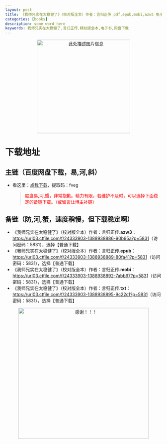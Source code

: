 ```yaml
---
layout: post
title: 《我师兄实在太稳健了》（校对版全本）作者：言归正传 pdf,epub,mobi,azw3 电子书网盘下载
categories: [books]
description: some word here
keywords: 我师兄实在太稳健了,言归正传,精校版全本,电子书,网盘下载
---
```


<div align="center"><img src="https://qweree.cn/wp-content/uploads/2024/10/wsxsztwjl-tuya.jpg" alt="此处描述图片信息" width="300px" height="auto"></div>

# 下载地址

## 主链（百度网盘下载，易,河,斜）

- 看这里：[点我下载](https://pan.baidu.com/s/1iMXUbSbtZQZjDcqDmnWUyw?pwd=fveg)，提取码：fveg

  > <p style="color:red" >度盘易,河,蟹，非常抱歉。精力有限，若维护不及时，可以选择下面稳定的备链下载。（或留言让博主补链）</p>

## 备链（防,河,蟹，速度稍慢，但下载稳定啊）

- 《我师兄实在太稳健了》（校对版全本）作者：言归正传.**azw3**：<https://url03.ctfile.com/f/24333903-1388938886-90b95a?p=5831>（访问密码：5831），选择【普通下载】
- 《我师兄实在太稳健了》（校对版全本）作者：言归正传.**epub**：<https://url03.ctfile.com/f/24333903-1388938889-80fa41?p=5831>（访问密码：5831），选择【普通下载】
- 《我师兄实在太稳健了》（校对版全本）作者：言归正传.**mobi**：<https://url03.ctfile.com/f/24333903-1388938892-7abb97?p=5831>（访问密码：5831），选择【普通下载】
- 《我师兄实在太稳健了》（校对版全本）作者：言归正传.**txt**：<https://url03.ctfile.com/f/24333903-1388938895-9c22c1?p=5831>（访问密码：5831），选择【普通下载】

<div align="center"><img src="https://pic.imgdb.cn/item/6707df6bd29ded1a8ce37031.gif" alt="感谢！！！" width="420px" height="auto"/></div>
